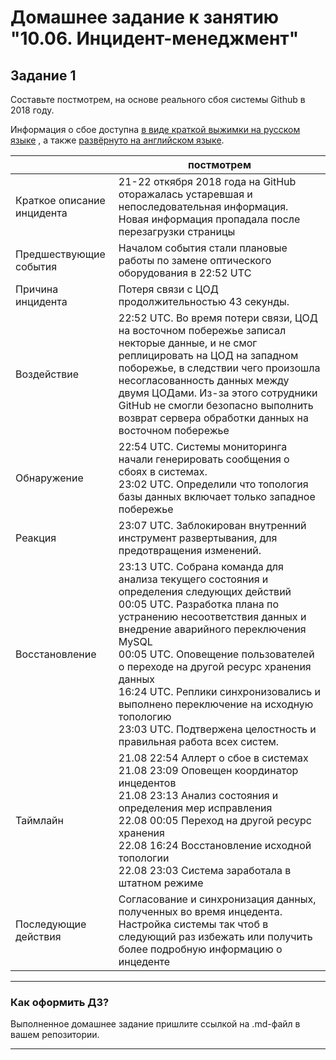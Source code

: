 # Домашнее задание к занятию "10.06. Инцидент-менеджмент"

## Задание 1

Составьте постмотрем, на основе реального сбоя системы Github в 2018 году.

Информация о сбое доступна [в виде краткой выжимки на русском языке](https://habr.com/ru/post/427301/) , а
также [развёрнуто на английском языке](https://github.blog/2018-10-30-oct21-post-incident-analysis/).



|  | постмотрем |
| ------ | ------ |
| Краткое описание инцидента | 21-22 откября 2018 года на GitHub оторажалась устаревшая и непоследовательная информация. Новая информация пропадала после перезагрузки страницы |
| Предшествующие события | Началом события стали плановые работы по замене оптического оборудования в 22:52 UTC |
| Причина инцидента | Потеря связи с ЦОД продолжительностью 43 секунды.  |
| Воздействие | 22:52 UTC. Во время потери связи, ЦОД на восточном побережье записал некторые данные, и не смог реплицировать на ЦОД на западном поборежье, в следствии чего произошла несогласованность данных между двумя ЦОДами. Из-за этого сотрудники GitHub не смогли безопасно выполнить возврат сервера обработки данных на восточном побережье |
| Обнаружение | 22:54 UTC. Системы мониторинга начали генерировать сообщения о сбоях в системах. <br /> 23:02 UTC. Определили что топология базы данных включает только западное побережье |
| Реакция | 23:07 UTC. Заблокирован внутренний инструмент развертывания, для предотвращения изменений. |
| Восстановление | 23:13 UTC. Собрана команда для анализа текущего состояния и определения следующих действий <br /> 00:05 UTC. Разработка плана по устранению несоответствия данных и внедрение аварийного переключения MySQL <br /> 00:05 UTC. Оповещение пользователей о переходе на другой ресурс хранения данных <br /> 16:24 UTC. Реплики синхронизовались и выполнено переключение на исходную топологию <br /> 23:03 UTC. Подтвержена целостность и правильная работа всех систем. |
| Таймлайн | 21.08 22:54 Аллерт о сбое в системах <br /> 21.08 23:09 Оповещен координатор инцедентов <br /> 21.08 23:13 Анализ состояния и определения мер исправления <br /> 22.08 00:05 Переход на другой ресурс хранения <br /> 22.08 16:24 Восстановление исходной топологии <br /> 22.08 23:03 Система заработала в штатном режиме |
| Последующие действия | Согласование и синхронизация данных, полученных во время инцедента. Настройка системы так чтоб в следующий раз избежать или получить более подробную информацию о инцеденте |

---

### Как оформить ДЗ?

Выполненное домашнее задание пришлите ссылкой на .md-файл в вашем репозитории.

---
